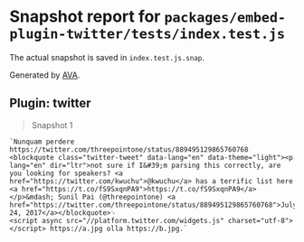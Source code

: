 # Snapshot report for `packages/embed-plugin-twitter/tests/index.test.js`

The actual snapshot is saved in `index.test.js.snap`.

Generated by [AVA](https://ava.li).

## Plugin: twitter

> Snapshot 1

    `Nunquam perdere https://twitter.com/threepointone/status/889495129865760768 <blockquote class="twitter-tweet" data-lang="en" data-theme="light"><p lang="en" dir="ltr">not sure if I&#39;m parsing this correctly, are you looking for speakers? <a href="https://twitter.com/kwuchu">@kwuchu</a> has a terrific list here <a href="https://t.co/fS9SxqnPA9">https://t.co/fS9SxqnPA9</a></p>&mdash; Sunil Pai (@threepointone) <a href="https://twitter.com/threepointone/status/889495129865760768">July 24, 2017</a></blockquote>␊
    <script async src="//platform.twitter.com/widgets.js" charset="utf-8"></script> https://a.jpg olla https://b.jpg.`
